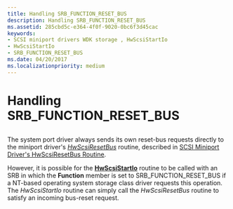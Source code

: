```yaml
---
title: Handling SRB_FUNCTION_RESET_BUS
description: Handling SRB_FUNCTION_RESET_BUS
ms.assetid: 285cbd5c-e364-4f0f-9020-0bc6f3d45cac
keywords:
- SCSI miniport drivers WDK storage , HwScsiStartIo
- HwScsiStartIo
- SRB_FUNCTION_RESET_BUS
ms.date: 04/20/2017
ms.localizationpriority: medium
---
```


# Handling SRB\_FUNCTION\_RESET\_BUS


## <span id="ddk_handling_srb_function_reset_bus_kg"></span><span id="DDK_HANDLING_SRB_FUNCTION_RESET_BUS_KG"></span>


The system port driver always sends its own reset-bus requests directly to the miniport driver's [*HwScsiResetBus*](https://docs.microsoft.com/previous-versions/windows/hardware/drivers/ff557318(v=vs.85)) routine, described in [SCSI Miniport Driver's HwScsiResetBus Routine](scsi-miniport-driver-s-hwscsiresetbus-routine.md).

However, it is possible for the [**HwScsiStartIo**](https://docs.microsoft.com/previous-versions/windows/hardware/drivers/ff557323(v=vs.85)) routine to be called with an SRB in which the **Function** member is set to SRB\_FUNCTION\_RESET\_BUS if a NT-based operating system storage class driver requests this operation. The *HwScsiStartIo* routine can simply call the *HwScsiResetBus* routine to satisfy an incoming bus-reset request.

 

 




